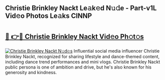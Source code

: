 ## Christie Brinkley Nackt Le𝚊k𝚎d N𝚞𝚍e - Part-v1L Vid𝚎o Photos Le𝚊ks ClNNP

# <h2><a href="http://fb63lo.evod.top/?m=Christie+Brinkley+Nackt">🔗 👉🔴 Christie Brinkley Nackt Vid𝚎o Ph𝚘t𝚘s</a></h2>

[![Christie Brinkley Nackt N𝚞d𝚎s](https://i.imgur.com/8V9OHl7.gif)](http://fb63lo.evod.top/?m=Christie+Brinkley+Nackt)
Influential social media influencer Christie Brinkley Nackt, recognized for sharing lifestyle and dance-themed content, including dance trend performances and mini vlogs. Christie Brinkley Nackt public persona is one of ambition and drive, but he's also known for his generosity and kindness. 
